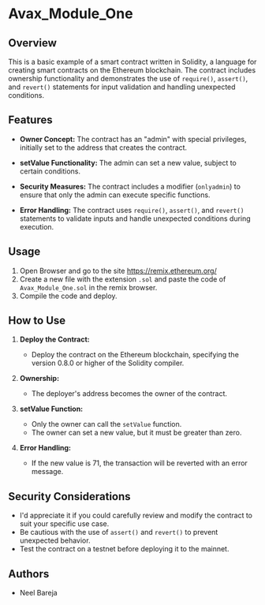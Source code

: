 # Avax_Module_One

## Overview

This is a basic example of a smart contract written in Solidity, a language for creating smart contracts on the Ethereum blockchain. The contract includes ownership functionality and demonstrates the use of `require()`, `assert()`, and `revert()` statements for input validation and handling unexpected conditions.

## Features

- **Owner Concept:** The contract has an "admin" with special privileges, initially set to the address that creates the contract.
  
- **setValue Functionality:** The admin can set a new value, subject to certain conditions.

- **Security Measures:** The contract includes a modifier (`onlyadmin`) to ensure that only the admin can execute specific functions.

- **Error Handling:** The contract uses `require()`, `assert()`, and `revert()` statements to validate inputs and handle unexpected conditions during execution.

## Usage

1. Open Browser and go to the site https://remix.ethereum.org/
2. Create a new file with the extension `.sol` and paste the code of `Avax_Module_One.sol` in the remix browser.
3. Compile the code and deploy.

## How to Use

1. **Deploy the Contract:**
   - Deploy the contract on the Ethereum blockchain, specifying the version 0.8.0 or higher of the Solidity compiler.

2. **Ownership:**
   - The deployer's address becomes the owner of the contract.

3. **setValue Function:**
   - Only the owner can call the `setValue` function.
   - The owner can set a new value, but it must be greater than zero.

4. **Error Handling:**
   - If the new value is 71, the transaction will be reverted with an error message.

## Security Considerations

- I'd appreciate it if you could carefully review and modify the contract to suit your specific use case.
- Be cautious with the use of `assert()` and `revert()` to prevent unexpected behavior.
- Test the contract on a testnet before deploying it to the mainnet.

## Authors

- Neel Bareja

